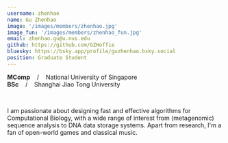 ```yaml
---
username: zhenhao
name: Gu Zhenhao
image: '/images/members/zhenhao.jpg'
image_fun: '/images/members/zhenhao_fun.jpg'
email: zhenhao.gu@u.nus.edu
github: https://github.com/GZHoffie
bluesky: https://bsky.app/profile/guzhenhao.bsky.social
position: Graduate Student
---
```



**MComp** &nbsp;&nbsp; / &nbsp;&nbsp; National University of Singapore<br>
**BSc** &nbsp;&nbsp; / &nbsp;&nbsp;  Shanghai Jiao Tong University

<br/>

I am passionate about designing fast and effective algorithms for Computational Biology, with a wide range of interest from (metagenomic) sequence analysis to DNA data storage systems. Apart from research, I'm a fan of open-world games and classical music.